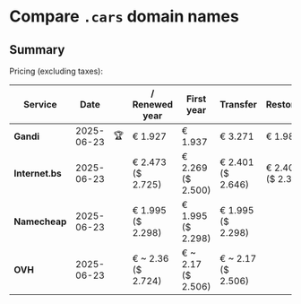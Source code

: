 # Compare `.cars` domain names

## Summary

Pricing (excluding taxes):

| Service | Date |  | / Renewed year | First year | Transfer | Restoration |
|--|--|--|--|--|--|--|
| **Gandi** | 2025-06-23 | 🏆 | € 1.927 | € 1.937 | € 3.271 | € 1.984 |
| **Internet.bs** | 2025-06-23 |  | € 2.473<br>($ 2.725) | € 2.269<br>($ 2.500) | € 2.401<br>($ 2.646) | € 2.405<br>($ 2.379) |
| **Namecheap** | 2025-06-23 |  | € 1.995<br>($ 2.298) | € 1.995<br>($ 2.298) | € 1.995<br>($ 2.298) |  |
| **OVH** | 2025-06-23 |  | € ~ 2.36<br>($ 2.724) | € ~ 2.17<br>($ 2.506) | € ~ 2.17<br>($ 2.506) |  |
